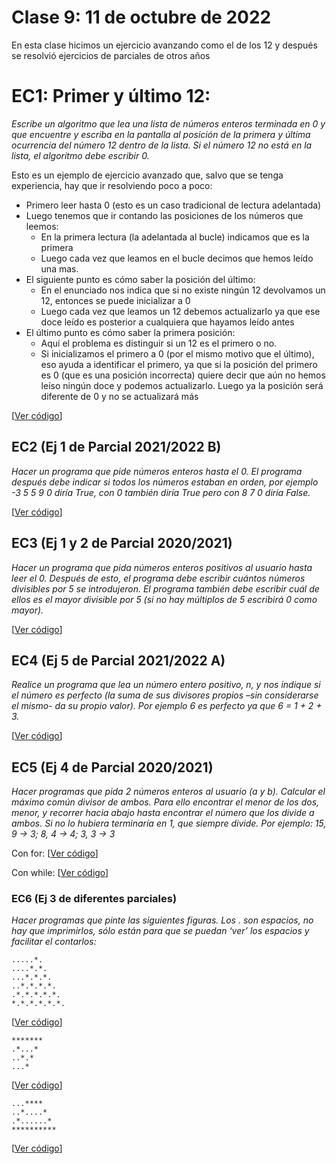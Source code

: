 # Clase 9: 11 de octubre de 2022

En esta clase hicimos un ejercicio avanzando como el de los 12 y después se resolvió ejercicios de parciales de otros años

# EC1: Primer y último 12:

*Escribe un algoritmo que lea una lista de números enteros terminada en 0 y que encuentre y escriba en la pantalla al posición de la primera y última ocurrencia del número 12 dentro de la lista. Si el número 12 no está en la lista, el algoritmo debe escribir 0.*

Esto es un ejemplo de ejercicio avanzado que, salvo que se tenga experiencia, hay que ir resolviendo poco a poco:
* Primero leer hasta 0 (esto es un caso tradicional de lectura adelantada)
* Luego tenemos que ir contando las posiciones de los números que leemos:
  * En la primera lectura (la adelantada al bucle) indicamos que es la primera
  * Luego cada vez que leamos en el bucle decimos que hemos leído una mas.
* El siguiente punto es cómo saber la posición del último:
  * En el enunciado nos indica que si no existe ningún 12 devolvamos un 12, entonces se puede inicializar a 0
  * Luego cada vez que leamos un 12 debemos actualizarlo ya que ese doce leído es posterior a cualquiera que hayamos leído antes
* El último punto es cómo saber la primera posición:
  * Aquí el problema es distinguir si un 12 es el primero o no.
  * Si inicializamos el primero a 0 (por el mismo motivo que el último), eso ayuda a identificar el primero, ya que si la posición del primero es 0 (que es una posición incorrecta) quiere decir que aún no hemos leíso ningún doce y podemos actualizarlo. Luego ya la posición será diferente de 0 y no se actualizará más

[[Ver código](EC1.py)]


## EC2 (Ej 1 de Parcial 2021/2022 B)
*Hacer un programa que pide números enteros hasta el 0. El programa después debe indicar si todos los números estaban en orden, por ejemplo -3 5 5 9 0 diría True, con 0 también diría True pero con 8 7 0 diría False.*

[[Ver código](EC2.py)]

## EC3 (Ej 1 y 2 de Parcial 2020/2021)
*Hacer un programa que pida números enteros positivos al usuario hasta leer el 0. Después de esto, el programa debe escribir cuántos números divisibles por 5 se introdujeron. El programa también debe escribir cuál de ellos es el mayor divisible por 5 (si no hay múltiplos de 5 escribirá 0 como mayor).*

[[Ver código](EC3.py)]

## EC4 (Ej 5 de Parcial 2021/2022 A)
*Realice un programa que lea un número entero positivo, n, y nos indique si el número es perfecto (la suma de sus divisores propios –sin considerarse el mismo- da su propio valor). Por ejemplo 6 es perfecto ya que 6 = 1 + 2 + 3.*

[[Ver código](EC4.py)]

## EC5 (Ej 4 de Parcial 2020/2021)
*Hacer programas que pida 2 números enteros al usuario (a y b). Calcular el máximo común divisor de ambos. Para ello encontrar el menor de los dos, menor, y recorrer hacia abajo hasta encontrar el número que los divide a ambos. Si no lo hubiera terminaría en 1, que siempre divide. Por ejemplo: 15, 9 → 3; 8, 4 → 4; 3, 3 → 3*

Con for: [[Ver código](EC5_for.py)]

Con while: [[Ver código](EC5_while.py)]

### EC6 (Ej 3 de diferentes parciales)
*Hacer programas que pinte las siguientes figuras. Los . son espacios, no hay que imprimirlos, sólo están para que se puedan ‘ver’ los espacios y facilitar el contarlos:*

```
.....*.
....*.*.
...*.*.*.
..*.*.*.*.
.*.*.*.*.*.
*.*.*.*.*.*.
```

[[Ver código](EC6_a.py)]

```
*******
.*...*
..*.*
...*
```

[[Ver código](EC6_b.py)]

```
...****
..*....*
.*......*
**********
```

[[Ver código](EC6_c.py)]


